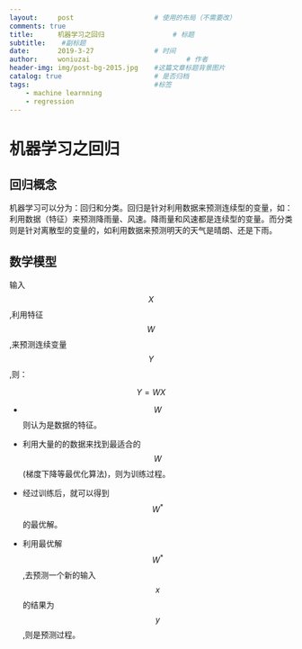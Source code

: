```yaml
---
layout:     post   				    # 使用的布局（不需要改）
comments: true
title:		机器学习之回归 				# 标题 
subtitle:    #副标题
date:       2019-3-27 				# 时间
author:     woniuzai						# 作者
header-img: img/post-bg-2015.jpg 	#这篇文章标题背景图片
catalog: true 						# 是否归档
tags:								#标签
    - machine learnning
    - regression
---
```



# 机器学习之回归
## 回归概念
机器学习可以分为：回归和分类。回归是针对利用数据来预测连续型的变量，如：利用数据（特征）来预测降雨量、风速。降雨量和风速都是连续型的变量。而分类则是针对离散型的变量的，如利用数据来预测明天的天气是晴朗、还是下雨。

## 数学模型
输入$$X$$,利用特征$$W$$ ,来预测连续变量$$Y$$,则：
  
$$Y = WX$$
  
- $$W$$则认为是数据的特征。
- 利用大量的的数据来找到最适合的$$W$$(梯度下降等最优化算法)，则为训练过程。

- 经过训练后，就可以得到$$W^{*}$$的最优解。

- 利用最优解$$W^{*}$$,去预测一个新的输入$$x$$的结果为$$y$$,则是预测过程。





